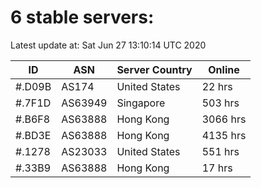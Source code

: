 # 6 stable servers:

Latest update at: Sat Jun 27 13:10:14 UTC 2020

| ID | ASN | Server Country | Online |
| -- | --- | -------------- | ------ |
| #.D09B | AS174 | United States | 22 hrs |
| #.7F1D | AS63949 | Singapore | 503 hrs |
| #.B6F8 | AS63888 | Hong Kong | 3066 hrs |
| #.BD3E | AS63888 | Hong Kong | 4135 hrs |
| #.1278 | AS23033 | United States | 551 hrs |
| #.33B9 | AS63888 | Hong Kong | 17 hrs |

